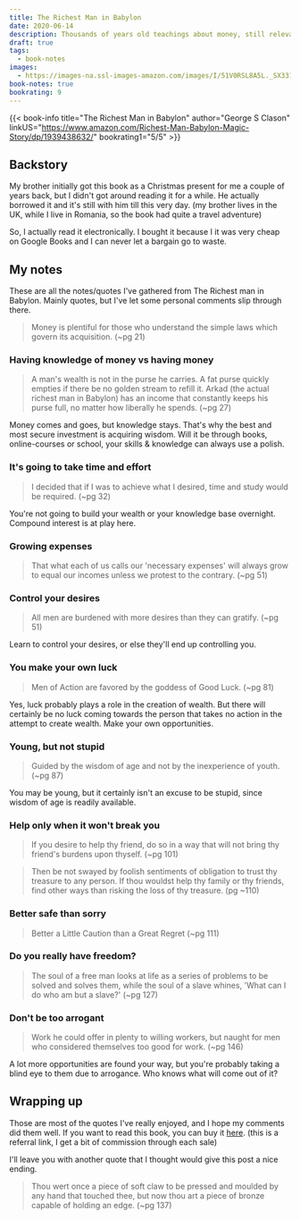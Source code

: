 ```yaml
---
title: The Richest Man in Babylon
date: 2020-06-14
description: Thousands of years old teachings about money, still relevant today.
draft: true
tags:
  - book-notes
images:
  - https://images-na.ssl-images-amazon.com/images/I/51V0RSL8A5L._SX331_BO1,204,203,200_.jpg
book-notes: true
bookrating: 9
---
```


{{< book-info title="The Richest Man in Babylon" author="George S Clason" linkUS="https://www.amazon.com/Richest-Man-Babylon-Magic-Story/dp/1939438632/" bookrating1="5/5" >}}

## Backstory

My brother initially got this book as a Christmas present for me a couple of years back, but I didn't got around reading it for a while. He actually borrowed it and it's still with him till this very day. (my brother lives in the UK, while I live in Romania, so the book had quite a travel adventure)

So, I actually read it electronically. I bought it because I it was very cheap on Google Books and I can never let a bargain go to waste.

## My notes

These are all the notes/quotes I've gathered from The Richest man in Babylon. Mainly quotes, but I've let some personal comments slip through there.


> Money is plentiful for those who understand the simple laws which govern its acquisition.  (~pg 21)

### Having knowledge of money vs having money

> A man's wealth is not in the purse he carries. A fat purse quickly empties if there be no golden stream to refill it. Arkad (the actual richest man in Babylon) has an income that constantly keeps his purse full, no matter how liberally he spends. (~pg 27)

Money comes and goes, but knowledge stays. That's why the best and most secure investment is acquiring wisdom. Will it be through books, online-courses or school, your skills & knowledge can always use a polish.

### It's going to take time and effort

> I decided that if I was to achieve what I desired, time and study would be required. (~pg 32)

You're not going to build your wealth or your knowledge base overnight. Compound interest is at play here.

### Growing expenses

> That what each of us calls our 'necessary expenses' will always grow to equal our incomes unless we protest to the contrary. (~pg 51)

### Control your desires

> All men are burdened with more desires than they can gratify. (~pg 51)

Learn to control your desires, or else they'll end up controlling you.

### You make your own luck

> Men of Action are favored by the goddess of Good Luck. (~pg 81)

Yes, luck probably plays a role in the creation of wealth. But there will certainly be no luck coming towards the person that takes no action in the attempt to create wealth. Make your own opportunities.

### Young, but not stupid

> Guided by the wisdom of age and not by the inexperience of youth. (~pg 87)

You may be young, but it certainly isn't an excuse to be stupid, since wisdom of age is readily available.

### Help only when it won't break you

> If you desire to help thy friend, do so in a way that will not bring thy friend's burdens upon thyself. (~pg 101)

> Then be not swayed by foolish sentiments of obligation to trust thy treasure to any person. If thou wouldst help thy family or thy friends, find other ways than risking the loss of thy treasure. (pg ~110)

### Better safe than sorry

> Better a Little Caution than a Great Regret (~pg 111)

### Do you really have freedom?

> The soul of a free man looks at life as a series of problems to be solved and solves them, while the soul of a slave whines, 'What can I do who am but a slave?' (~pg 127)

### Don't be too arrogant

> Work he could offer in plenty to willing workers, but naught for men who considered themselves too good for work. (~pg 146)

A lot more opportunities are found your way, but you're probably taking a blind eye to them due to arrogance. Who knows what will come out of it?

## Wrapping up

Those are most of the quotes I've really enjoyed, and I hope my comments did them well. If you want to read this book, you can buy it [here](#BuyTheBook). (this is a referral link, I get a bit of commission through each sale)

I'll leave you with another quote that I thought would give this post a nice ending.

> Thou wert once a piece of soft claw to be pressed and moulded by any hand that touched thee, but now thou art a piece of bronze capable of holding an edge. (~pg 137)
